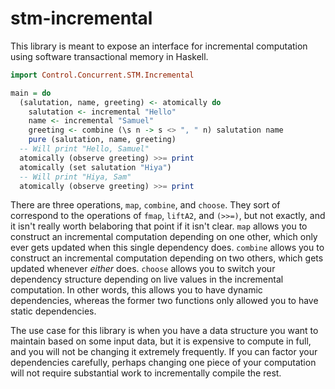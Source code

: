 # stm-incremental

This library is meant to expose an interface for incremental computation
using software transactional memory in Haskell.

```haskell
import Control.Concurrent.STM.Incremental

main = do
  (salutation, name, greeting) <- atomically do
    salutation <- incremental "Hello"
    name <- incremental "Samuel"
    greeting <- combine (\s n -> s <> ", " n) salutation name
    pure (salutation, name, greeting)
  -- Will print "Hello, Samuel"
  atomically (observe greeting) >>= print
  atomically (set salutation "Hiya")
  -- Will print "Hiya, Sam"
  atomically (observe greeting) >>= print
```

There are three operations, `map`, `combine`, and `choose`. They sort of
correspond to the operations of `fmap`, `liftA2`, and `(>>=)`, but not exactly,
and it isn't really worth belaboring that point if it isn't clear. `map` allows
you to construct an incremental computation depending on one other, which only
ever gets updated when this single dependency does. `combine` allows you to
construct an incremental computation depending on two others, which gets updated
whenever _either_ does. `choose` allows you to switch your dependency structure
depending on live values in the incremental computation. In other words, this
allows you to have dynamic dependencies, whereas the former two functions only
allowed you to have static dependencies.

The use case for this library is when you have a data structure you want to
maintain based on some input data, but it is expensive to compute in full, and
you will not be changing it extremely frequently. If you can factor your
dependencies carefully, perhaps changing one piece of your computation will
not require substantial work to incrementally compile the rest.
